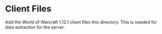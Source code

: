 # Client Files
Add the World of Warcraft 1.12.1 client files this directory. This is needed for data extraction for the server.

